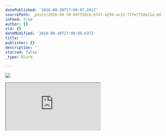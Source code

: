 ```yaml
---
datePublished: '2016-08-30T17:09:07.041Z'
sourcePath: _posts/2016-08-30-697359c6-67d7-4294-ac15-77fe7f58e21a.md
inFeed: true
author: []
via: {}
dateModified: '2016-08-30T17:09:06.637Z'
title: ''
publisher: {}
description: ''
starred: false
_type: Blurb

---
```

![](https://the-grid-user-content.s3-us-west-2.amazonaws.com/ac9d823b-0cb1-4155-b9ae-0632a2276acb.jpg)

<iframe src="https://the-grid.github.io/ed-userhtml/?g=eJxlUstu2zAQvOsrtuqBEmpL6QtFJdsFAjTIoc2hTdFD0QNDrS0mEimQKytK4H_vUnbSxIEPpnaH3JnZWVR6C7paxkO_tnZ-93ZTDVv8cHLz3tVk4lV0ppsGbE_QjrCQUDtcL-OaqPNFnlONndNbqUZle-cxm17JlG3ztXWtz1-8Z02jDULoLnK5yqJFzgxW0eIJj7mstjF4GhtcxmtraL6WrW7GQpsanaZyqnl9hwX4VjZNqWxjXfFafgq_kvCW5rLRG1MoNISurLTvGjkWV41VN2W8-uXxuRjWMgzDE_obfhbdmBO2fJPQ5_Hqd-jCYyXwB7LQyhuEkfWDHQycX37_Nsnz2YM0r5zuCGjsWE8gl1_LrdxX49VWOjiyqUzWvVGkrUmqGVAK91FAeVhClSmHPP1rgy1rSyidge0CNHTvI9F7dBeyRVGI4-2IWSQCs3Ppa24fDQ1d2ZP9gcFZUZDrkUs16k1NDH_38fME8aNR_7vWh96jb2K6ISt0XPW1HULB-2Z_YVdGPvNOMdNE7DMkYBlE8V5kEJF1zpLldcIXEA8pE1DsP8I5hTcgnu9q76TPsb3Cagpedu1FmMVps7LiceHIvlWjJzZP1dJskMuPNj9Y7IKLVGufTeifAV2CXkPifHr4h1dLEDy3a5BQPKuGaVhxzSH1zpQRuRHuj9fLIwwOMMXpjNkmaXmEyLTRpDnCd5gctvsScwg134YdsH2qhgRZyI5tnuKi3BSYDdIhLf50vJSbkA7OzZ-TvzPoZMAwMuMTIy5sxXr5zAw4SHSKbCcmfhYwaRnt0qSyqg-PzUDsjRdpuTjsYBX9A2RJeE0" style=""></iframe>